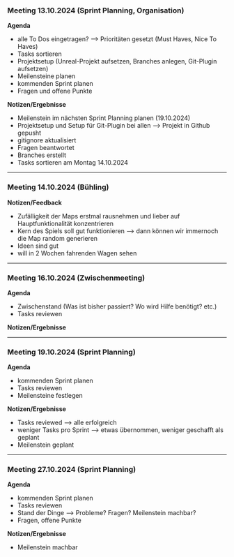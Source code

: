 ### Meeting 13.10.2024 (Sprint Planning, Organisation)
**Agenda**
- alle To Dos eingetragen? --> Prioritäten gesetzt (Must Haves, Nice To Haves)
- Tasks sortieren
- Projektsetup (Unreal-Projekt aufsetzen, Branches anlegen, Git-Plugin aufsetzen)
- Meilensteine planen
- kommenden Sprint planen
- Fragen und offene Punkte

**Notizen/Ergebnisse**
- Meilenstein im nächsten Sprint Planning planen (19.10.2024)
- Projektsetup und Setup für Git-Plugin bei allen --> Projekt in Github gepusht
- gitignore aktualisiert
- Fragen beantwortet
- Branches erstellt
- Tasks sortieren am Montag 14.10.2024

--------------------------------------------------------------------------
### Meeting 14.10.2024 (Bühling)
**Notizen/Feedback**
- Zufälligkeit der Maps erstmal rausnehmen und lieber auf Hauptfunktionalität konzentrieren
- Kern des Spiels soll gut funktionieren --> dann können wir immernoch die Map random generieren
- Ideen sind gut
- will in 2 Wochen fahrenden Wagen sehen

--------------------------------------------------------------------------
### Meeting 16.10.2024 (Zwischenmeeting)
**Agenda**
- Zwischenstand (Was ist bisher passiert? Wo wird Hilfe benötigt? etc.)
- Tasks reviewen

**Notizen/Ergebnisse**

--------------------------------------------------------------------------
### Meeting 19.10.2024 (Sprint Planning)
**Agenda**
- kommenden Sprint planen
- Tasks reviewen
- Meilensteine festlegen

**Notizen/Ergebnisse**
- Tasks reviewed --> alle erfolgreich
- weniger Tasks pro Sprint --> etwas übernommen, weniger geschafft als geplant
- Meilenstein geplant

--------------------------------------------------------------------------
### Meeting 27.10.2024 (Sprint Planning)
**Agenda**
- kommenden Sprint planen
- Tasks reviewen
- Stand der Dinge --> Probleme? Fragen? Meilenstein machbar?
- Fragen, offene Punkte

**Notizen/Ergebnisse**
- Meilenstein machbar
